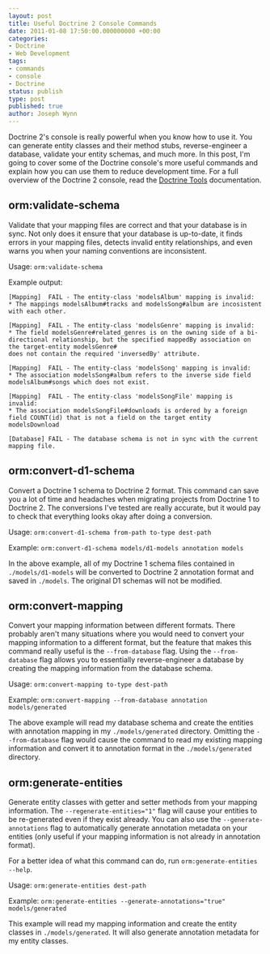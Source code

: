```yaml
---
layout: post
title: Useful Doctrine 2 Console Commands
date: 2011-01-08 17:50:00.000000000 +00:00
categories:
- Doctrine
- Web Development
tags:
- commands
- console
- Doctrine
status: publish
type: post
published: true
author: Joseph Wynn
---
```


Doctrine 2's console is really powerful when you know how to use it. You can generate entity classes and their method stubs, reverse-engineer a database, validate your entity schemas, and much more. In this post, I'm going to cover some of the Doctrine console's more useful commands and explain how you can use them to reduce development time. For a full overview of the Doctrine 2 console, read the [Doctrine Tools](http://docs.doctrine-project.org/projects/doctrine-orm/en/latest/reference/tools.html) documentation.<!--more-->

## orm:validate-schema

Validate that your mapping files are correct and that your database is in sync. Not only does it ensure that your database is up-to-date, it finds errors in your mapping files, detects invalid entity relationships, and even warns you when your naming conventions are inconsistent.

Usage: `orm:validate-schema`

Example output:

```
[Mapping]  FAIL - The entity-class 'modelsAlbum' mapping is invalid:
* The mappings modelsAlbum#tracks and modelsSong#album are incosistent with each other.

[Mapping]  FAIL - The entity-class 'modelsGenre' mapping is invalid:
* The field modelsGenre#related_genres is on the owning side of a bi-directional relationship, but the specified mappedBy association on the target-entity modelsGenre#
does not contain the required 'inversedBy' attribute.

[Mapping]  FAIL - The entity-class 'modelsSong' mapping is invalid:
* The association modelsSong#album refers to the inverse side field modelsAlbum#songs which does not exist.

[Mapping]  FAIL - The entity-class 'modelsSongFile' mapping is invalid:
* The association modelsSongFile#downloads is ordered by a foreign field COUNT(id) that is not a field on the target entity modelsDownload

[Database] FAIL - The database schema is not in sync with the current mapping file.
```

## orm:convert-d1-schema

Convert a Doctrine 1 schema to Doctrine 2 format. This command can save you a lot of time and headaches when migrating projects from Doctrine 1 to Doctrine 2. The conversions I've tested are really accurate, but it would pay to check that everything looks okay after doing a conversion.

Usage: `orm:convert-d1-schema from-path to-type dest-path`

Example: `orm:convert-d1-schema models/d1-models annotation models`

In the above example, all of my Doctrine 1 schema files contained in `./models/d1-models` will be converted to Doctrine 2 annotation format and saved in `./models`. The original D1 schemas will not be modified.

## orm:convert-mapping

Convert your mapping information between different formats. There probably aren't many situations where you would need to convert your mapping information to a different format, but the feature that makes this command really useful is the `--from-database` flag. Using the `--from-database` flag allows you to essentially reverse-engineer a database by creating the mapping information from the database schema.

Usage: `orm:convert-mapping to-type dest-path`

Example: `orm:convert-mapping --from-database annotation models/generated`

The above example will read my database schema and create the entities with annotation mapping in my `./models/generated` directory. Omitting the `--from-database` flag would cause the command to read my existing mapping information and convert it to annotation format in the `./models/generated` directory.

## orm:generate-entities

Generate entity classes with getter and setter methods from your mapping information. The `--regenerate-entities="1"` flag will cause your entities to be re-generated even if they exist already. You can also use the `--generate-annotations` flag to automatically generate annotation metadata on your entities (only useful if your mapping information is not already in annotation format).

For a better idea of what this command can do, run `orm:generate-entities --help`.

Usage: `orm:generate-entities dest-path`

Example: `orm:generate-entities --generate-annotations="true" models/generated`

This example will read my mapping information and create the entity classes in `./models/generated`. It will also generate annotation metadata for my entity classes.
